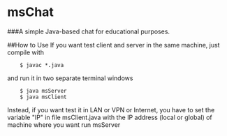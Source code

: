 # msChat
###A simple Java-based chat for educational purposes.

##How to Use
If you want test client and server in the same machine, just compile with

		$ javac *.java
		
and run it in two separate terminal windows

		$ java msServer
		$ java msClient

Instead, if you want test it in LAN or VPN or Internet, you have to set the variable "IP" in file msClient.java with the IP address (local or global) of machine where you want run msServer